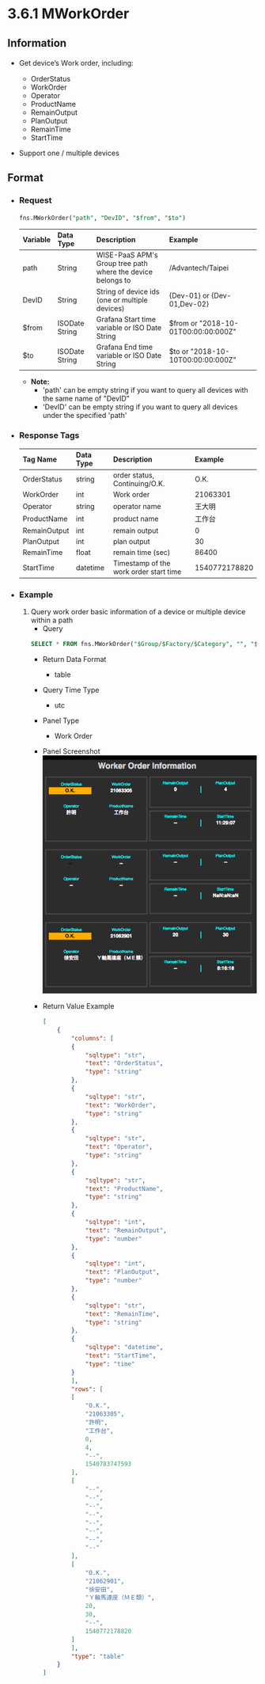 # 3.6.1 MWorkOrder

## Information

* Get device’s Ｗork order, including:
    * OrderStatus
    * WorkOrder
    * Operator
    * ProductName
    * RemainOutput
    * PlanOutput
    * RemainTime
    * StartTime

* Support one / multiple devices


## Format

* ### Request

  ```sql
  fns.MWorkOrder("path", "DevID", "$from", "$to")
  ```

  | Variable | Data Type | Description | Example |
  | :--- | :--- | :--- | :---|
  | path | String | WISE-PaaS APM's Group tree path<br>where the device belongs to | /Advantech/Taipei |
  | DevID | String | String of device ids \(one or multiple devices\) | {Dev-01} or {Dev-01,Dev-02} |
  | $from | ISODate String | Grafana Start time variable or ISO Date String | $from or "2018-10-01T00:00:00:000Z" |
  | $to | ISODate String | Grafana End time variable or ISO Date String | $to or "2018-10-10T00:00:00:000Z" |

  - **Note:**
    - 'path' can be empty string if you want to query all devices with the same name of "DevID"
    - 'DevID' can be empty string if you want to query all devices under the specified 'path'


* ### Response Tags

  | Tag Name | Data Type | Description | Example |
  | :--- | :--- | :--- | :--- |
  | OrderStatus | string | order status, Continuing/O.K. | O.K. |
  | WorkOrder | int | Work order | 21063301 |
  | Operator | string | operator name | 王大明 |
  | ProductName | int | product name | 工作台 |
  | RemainOutput | int | remain output | 0 |
  | PlanOutput | int | plan output | 30 |
  | RemainTime | float | remain time (sec) | 86400 |
  | StartTime | datetime | Timestamp of the work order start time | 1540772178820 |

* ### Example
    1. Query work order basic information of a device or multiple device within a path
        - Query
        ```sql
        SELECT * FROM fns.MWorkOrder("$Group/$Factory/$Category", "", "$from" ,"$to")
        ```
        - Return Data Format
            * table
        - Query Time Type
            * utc
        - Panel Type
            * Work Order
        - Panel Screenshot
            ![](/images/3.6.1-MWorkOrder.png)

        - Return Value Example
            ```json
            [
                {
                    "columns": [
                    {
                        "sqltype": "str",
                        "text": "OrderStatus",
                        "type": "string"
                    },
                    {
                        "sqltype": "str",
                        "text": "WorkOrder",
                        "type": "string"
                    },
                    {
                        "sqltype": "str",
                        "text": "Operator",
                        "type": "string"
                    },
                    {
                        "sqltype": "str",
                        "text": "ProductName",
                        "type": "string"
                    },
                    {
                        "sqltype": "int",
                        "text": "RemainOutput",
                        "type": "number"
                    },
                    {
                        "sqltype": "int",
                        "text": "PlanOutput",
                        "type": "number"
                    },
                    {
                        "sqltype": "str",
                        "text": "RemainTime",
                        "type": "string"
                    },
                    {
                        "sqltype": "datetime",
                        "text": "StartTime",
                        "type": "time"
                    }
                    ],
                    "rows": [
                    [
                        "O.K.",
                        "21063305",
                        "許明",
                        "工作台",
                        0,
                        4,
                        "--",
                        1540783747593
                    ],
                    [
                        "--",
                        "--",
                        "--",
                        "--",
                        "--",
                        "--",
                        "--",
                        "--"
                    ],
                    [
                        "O.K.",
                        "21062901",
                        "徐安田",
                        "Ｙ軸馬達座（ＭＥ類）",
                        20,
                        30,
                        "--",
                        1540772178820
                    ]
                    ],
                    "type": "table"
                }
            ]

            ```
